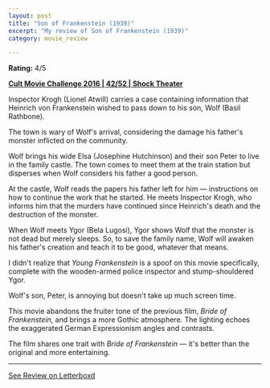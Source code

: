 ```yaml
---
layout: post
title: "Son of Frankenstein (1939)"
excerpt: "My review of Son of Frankenstein (1939)"
category: movie_review

---
```


**Rating:** 4/5

<b><a href="https://boxd.it/q7ygw/detail">Cult Movie Challenge 2016 | 42/52 | Shock Theater</a></b>

Inspector Krogh (Lionel Atwill) carries a case containing information that Heinrich von Frankenstein wished to pass down to his son, Wolf (Basil Rathbone).

The town is wary of Wolf's arrival, considering the damage his father's monster inflicted on the community.

Wolf brings his wide Elsa (Josephine Hutchinson) and their son Peter to live in the family castle. The town comes to meet them at the train station but disperses when Wolf considers his father a good person.

At the castle, Wolf reads the papers his father left for him — instructions on how to continue the work that he started. He meets Inspector Krogh, who informs him that the murders have continued since Heinrich's death and the destruction of the monster.

When Wolf meets Ygor (Bela Lugosi), Ygor shows Wolf that the monster is not dead but merely sleeps. So, to save the family name, Wolf will awaken his father's creation and teach it to be good, whatever that means.

I didn't realize that <i>Young Frankenstein</i> is a spoof on this movie specifically, complete with the wooden-armed police inspector and stump-shouldered Ygor.

Wolf's son, Peter, is annoying but doesn't take up much screen time.

This movie abandons the fruiter tone of the previous film, <i>Bride of Frankenstein</i>, and brings a more Gothic atmosphere. The lighting echoes the exaggerated German Expressionism angles and contrasts.

The film shares one trait with <i>Bride of Frankenstein</i> — it's better than the original and more entertaining.

<hr>

[See Review on Letterboxd](https://boxd.it/6duTUX)
